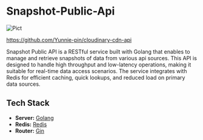 
# Snapshot-Public-Api

<img alt="Pict" src="https://i.imgur.com/LDcy0ga.png" align="center"/>

https://github.com/Yunnie-pin/cloudinary-cdn-api

Snapshot Public API is a RESTful service built with Golang that enables to manage and retrieve snapshots of data from various api sources. This API is designed to handle high throughput and low-latency operations, making it suitable for real-time data access scenarios. The service integrates with Redis for efficient caching, quick lookups, and reduced load on primary data sources.

## Tech Stack

- **Server:** [Golang](https://golang.org/)
- **Redis:** [Redis](https://redis.io/)
- **Router:** [Gin](https://gin-gonic.com/docs/)
